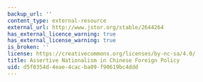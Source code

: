 ```yaml
---
backup_url: ''
content_type: external-resource
external_url: http://www.jstor.org/stable/2644264
has_external_licence_warning: true
has_external_license_warning: true
is_broken: ''
license: https://creativecommons.org/licenses/by-nc-sa/4.0/
title: Assertive Nationalism in Chinese Foreign Policy
uid: d5f0354d-4eae-4cac-ba09-f90619bc4ddd
---
```


